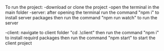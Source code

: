 To run the project:
-download or clone the project
-open the terminal in the main folder
-server:
  after opening the terminal
  run the command "npm i" to install server packages
  then run the command "npm run watch" to run the server

-client: 
  navigate to client folder "cd .\client"
  then run the command "npm i" to install requird packages
  then run the command "npm start" to start the client project

